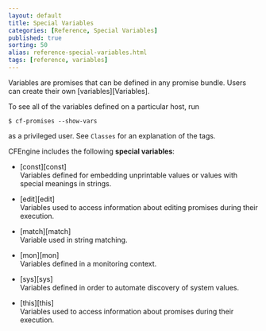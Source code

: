 ```yaml
---
layout: default
title: Special Variables 
categories: [Reference, Special Variables]
published: true
sorting: 50
alias: reference-special-variables.html
tags: [reference, variables]
---
```


Variables are promises that can be defined in any promise bundle. Users can create their 
own [variables][Variables]. 

To see all of the variables defined on a particular host, run

    $ cf-promises --show-vars

as a privileged user.  See `Classes` for an explanation of the tags.

CFEngine includes the following **special variables**:

* [const][const]  
Variables defined for embedding unprintable values or values with special meanings 
in strings.

* [edit][edit]  
Variables used to access information about editing promises during their execution.

* [match][match]  
Variable used in string matching.

* [mon][mon]  
Variables defined in a monitoring context.

* [sys][sys]  
Variables defined in order to automate discovery of system values.

* [this][this]  
Variables used to access information about promises during their execution.

